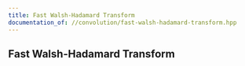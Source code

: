 ```yaml
---
title: Fast Walsh-Hadamard Transform
documentation_of: //convolution/fast-walsh-hadamard-transform.hpp
---
```


## Fast Walsh-Hadamard Transform